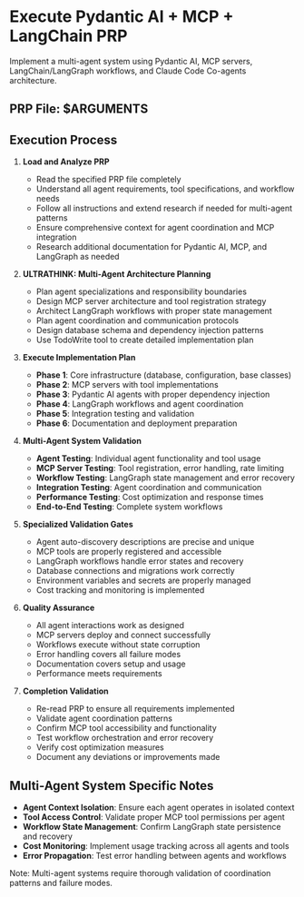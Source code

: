 # Execute Pydantic AI + MCP + LangChain PRP

Implement a multi-agent system using Pydantic AI, MCP servers, LangChain/LangGraph workflows, and Claude Code Co-agents architecture.

## PRP File: $ARGUMENTS

## Execution Process

1. **Load and Analyze PRP**
   - Read the specified PRP file completely
   - Understand all agent requirements, tool specifications, and workflow needs
   - Follow all instructions and extend research if needed for multi-agent patterns
   - Ensure comprehensive context for agent coordination and MCP integration
   - Research additional documentation for Pydantic AI, MCP, and LangGraph as needed

2. **ULTRATHINK: Multi-Agent Architecture Planning**
   - Plan agent specializations and responsibility boundaries
   - Design MCP server architecture and tool registration strategy
   - Architect LangGraph workflows with proper state management
   - Plan agent coordination and communication protocols
   - Design database schema and dependency injection patterns
   - Use TodoWrite tool to create detailed implementation plan

3. **Execute Implementation Plan**
   - **Phase 1**: Core infrastructure (database, configuration, base classes)
   - **Phase 2**: MCP servers with tool implementations
   - **Phase 3**: Pydantic AI agents with proper dependency injection
   - **Phase 4**: LangGraph workflows and agent coordination
   - **Phase 5**: Integration testing and validation
   - **Phase 6**: Documentation and deployment preparation

4. **Multi-Agent System Validation**
   - **Agent Testing**: Individual agent functionality and tool usage
   - **MCP Server Testing**: Tool registration, error handling, rate limiting
   - **Workflow Testing**: LangGraph state management and error recovery
   - **Integration Testing**: Agent coordination and communication
   - **Performance Testing**: Cost optimization and response times
   - **End-to-End Testing**: Complete system workflows

5. **Specialized Validation Gates**
   - Agent auto-discovery descriptions are precise and unique
   - MCP tools are properly registered and accessible
   - LangGraph workflows handle error states and recovery
   - Database connections and migrations work correctly
   - Environment variables and secrets are properly managed
   - Cost tracking and monitoring is implemented

6. **Quality Assurance**
   - All agent interactions work as designed
   - MCP servers deploy and connect successfully
   - Workflows execute without state corruption
   - Error handling covers all failure modes
   - Documentation covers setup and usage
   - Performance meets requirements

7. **Completion Validation**
   - Re-read PRP to ensure all requirements implemented
   - Validate agent coordination patterns
   - Confirm MCP tool accessibility and functionality
   - Test workflow orchestration and error recovery
   - Verify cost optimization measures
   - Document any deviations or improvements made

## Multi-Agent System Specific Notes

- **Agent Context Isolation**: Ensure each agent operates in isolated context
- **Tool Access Control**: Validate proper MCP tool permissions per agent
- **Workflow State Management**: Confirm LangGraph state persistence and recovery
- **Cost Monitoring**: Implement usage tracking across all agents and tools
- **Error Propagation**: Test error handling between agents and workflows

Note: Multi-agent systems require thorough validation of coordination patterns and failure modes.